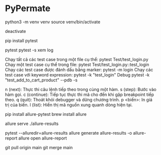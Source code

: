 # PyPermate
python3 -m venv venv
source venv/bin/activate

deactivate

pip install pytest

pytest
pytest -s xem log

Chạy tất cả các test case trong một file cụ thể:
pytest Test/test_login.py
Chạy một test case cụ thể trong file:
pytest Test/test_login.py::test_login
Chạy các test case được đánh dấu bằng marker:
pytest -m login
Chạy các test case với keyword expression:
pytest -k "test_login"
Debug
pytest -k "test_add_to_cart_product" --pdb -s

n (next): Thực thi câu lệnh tiếp theo trong cùng một hàm.
s (step): Bước vào hàm gọi.
c (continue): Tiếp tục thực thi mã cho đến khi gặp breakpoint tiếp theo.
q (quit): Thoát khỏi debugger và dừng chương trình.
p <biến>: In giá trị của biến.
l (list): Hiển thị mã nguồn xung quanh dòng hiện tại.


pip install allure-pytest
brew install allure

allure serve ./allure-results

pytest --alluredir=allure-results
allure generate allure-results -o allure-report
allure open allure-report

git pull origin main
git merge main


